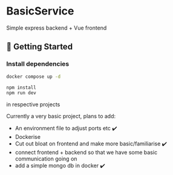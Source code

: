# BasicService
Simple express backend + Vue frontend

## 🚀 Getting Started

### Install dependencies

```bash
docker compose up -d

npm install
npm run dev
```

in respective projects

Currently a very basic project, plans to add:
- An environment file to adjust ports etc ✔️
- Dockerise
- Cut out bloat on frontend and make more basic/familiarise ✔️
- connect frontend + backend so that we have some basic communication going on
- add a simple mongo db in docker ✔️